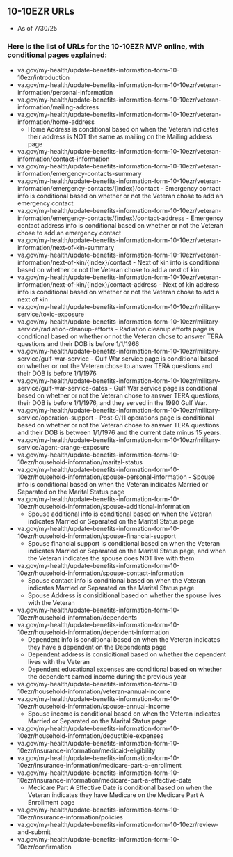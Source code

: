 ## 10-10EZR URLs
- As of 7/30/25

### Here is the list of URLs for the 10-10EZR MVP online, with conditional pages explained:
  - va.gov/my-health/update-benefits-information-form-10-10ezr/introduction
  - va.gov/my-health/update-benefits-information-form-10-10ezr/veteran-information/personal-information
  - va.gov/my-health/update-benefits-information-form-10-10ezr/veteran-information/mailing-address
  - va.gov/my-health/update-benefits-information-form-10-10ezr/veteran-information/home-address
       - Home Address is conditional based on when the Veteran indicates their address is NOT the same as mailing on the Mailing address page
  - va.gov/my-health/update-benefits-information-form-10-10ezr/veteran-information/contact-information
  - va.gov/my-health/update-benefits-information-form-10-10ezr/veteran-information/emergency-contacts-summary
  - va.gov/my-health/update-benefits-information-form-10-10ezr/veteran-information/emergency-contacts/{index}/contact
         - Emergency contact info is conditional based on whether or not the Veteran chose to add an emergency contact
  - va.gov/my-health/update-benefits-information-form-10-10ezr/veteran-information/emergency-contacts/{index}/contact-address
         - Emergency contact address info is conditional based on whether or not the Veteran chose to add an emergency contact
  - va.gov/my-health/update-benefits-information-form-10-10ezr/veteran-information/next-of-kin-summary
  - va.gov/my-health/update-benefits-information-form-10-10ezr/veteran-information/next-of-kin/{index}/contact
         - Next of kin info is conditional based on whether or not the Veteran chose to add a next of kin
  - va.gov/my-health/update-benefits-information-form-10-10ezr/veteran-information/next-of-kin/{index}/contact-address
         - Next of kin address info is conditional based on whether or not the Veteran chose to add a next of kin
  - va.gov/my-health/update-benefits-information-form-10-10ezr/military-service/toxic-exposure
  - va.gov/my-health/update-benefits-information-form-10-10ezr/military-service/radiation-cleanup-efforts
         - Radiation cleanup efforts page is conditional based on whether or not the Veteran chose to answer TERA questions and their DOB is before 1/1/1966
  - va.gov/my-health/update-benefits-information-form-10-10ezr/military-service/gulf-war-service
         - Gulf War service page is conditional based on whether or not the Veteran chose to answer TERA questions and their DOB is before 1/1/1976
  - va.gov/my-health/update-benefits-information-form-10-10ezr/military-service/gulf-war-service-dates
         - Gulf War service page is conditional based on whether or not the Veteran chose to answer TERA questions, their DOB is before 1/1/1976, and they served in the 1990 Gulf War.
  - va.gov/my-health/update-benefits-information-form-10-10ezr/military-service/operation-support
         - Post-9/11 operations page is conditional based on whether or not the Veteran chose to answer TERA questions and their DOB is between 1/1/1976 and the current date minus 15 years.
  - va.gov/my-health/update-benefits-information-form-10-10ezr/military-service/agent-orange-exposure
  - va.gov/my-health/update-benefits-information-form-10-10ezr/household-information/marital-status
  - va.gov/my-health/update-benefits-information-form-10-10ezr/household-information/spouse-personal-information
         - Spouse info is conditional based on when the Veteran indicates Married or Separated on the Marital Status page
  - va.gov/my-health/update-benefits-information-form-10-10ezr/household-information/spouse-additional-information
       - Spouse additional info is conditional based on when the Veteran indicates Married or Separated on the Marital Status page
  - va.gov/my-health/update-benefits-information-form-10-10ezr/household-information/spouse-financial-support
       - Spouse financial support is conditional based on when the Veteran indicates Married or Separated on the Marital Status page, and when the Veteran indicates the spouse does NOT live with them
  - va.gov/my-health/update-benefits-information-form-10-10ezr/household-information/spouse-contact-information
       - Spouse contact info is conditional based on when the Veteran indicates Married or Separated on the Marital Status page
       - Spouse Address is considitional based on whether the spouse lives with the Veteran
  - va.gov/my-health/update-benefits-information-form-10-10ezr/household-information/dependents
  - va.gov/my-health/update-benefits-information-form-10-10ezr/household-information/dependent-information
       - Dependent info is conditional based on when the Veteran indicates they have a dependent on the Dependents page
       - Dependent address is considitional based on whether the dependent lives with the Veteran
       - Dependent educational expenses are conditional based on whether the dependent earned income during the previous year
  - va.gov/my-health/update-benefits-information-form-10-10ezr/household-information/veteran-annual-income
  - va.gov/my-health/update-benefits-information-form-10-10ezr/household-information/spouse-annual-income
       - Spouse income is conditional based on when the Veteran indicates Married or Separated on the Marital Status page
  - va.gov/my-health/update-benefits-information-form-10-10ezr/household-information/deductible-expenses
  - va.gov/my-health/update-benefits-information-form-10-10ezr/insurance-information/medicaid-eligibility
  - va.gov/my-health/update-benefits-information-form-10-10ezr/insurance-information/medicare-part-a-enrollment
  - va.gov/my-health/update-benefits-information-form-10-10ezr/insurance-information/medicare-part-a-effective-date
       - Medicare Part A Effective Date is conditional based on when the Veteran indicates they have Medicare on the Medicare Part A Enrollment page
  - va.gov/my-health/update-benefits-information-form-10-10ezr/insurance-information/policies
  - va.gov/my-health/update-benefits-information-form-10-10ezr/review-and-submit
  - va.gov/my-health/update-benefits-information-form-10-10ezr/confirmation
